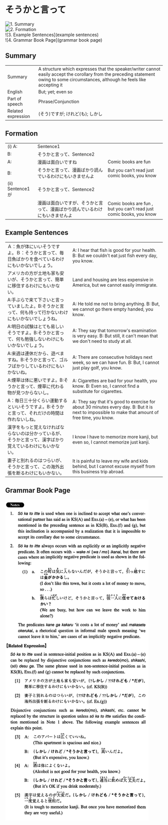 # そうかと言って

![1. Summary](summary)<br>
![2. Formation](formation)<br>
![3. Example Sentences](example sentences)<br>
![4. Grammar Book Page](grammar book page)<br>


## Summary

<table><tr>   <td>Summary</td>   <td>A structure which expresses that the speaker/writer cannot easily accept the corollary from the preceding statement owing to some circumstances, although he feels like accepting it</td></tr><tr>   <td>English</td>   <td>But; yet; even so</td></tr><tr>   <td>Part of speech</td>   <td>Phrase/Conjunction</td></tr><tr>   <td>Related expression</td>   <td>(そう)ですが; けれど(も); しかし</td></tr></table>

## Formation

<table class="table"><tbody><tr class="tr head"><td class="td"><span class="numbers">(i)</span> <span class="bold">A:</span></td><td class="td"><span>Sentence1</span><span class="concept"></span></td><td class="td"></td></tr><tr class="tr"><td class="td"><span class="bold">B:</span></td><td class="td"><span class="concept">そうかと言って</span><span>、Sentence2</span></td><td class="td"></td></tr><tr class="tr"><td class="td"><span class="bold">A:</span></td><td class="td"><span>漫画は面白いですね</span><span class="concept"></span></td><td class="td"><span>Comic books are fun</span></td></tr><tr class="tr"><td class="td"><span class="bold">B:</span></td><td class="td"><span class="concept">そうかと言って</span><span>、漫画ばかり読んでいるわけにもいきませんよ</span></td><td class="td"><span>But you can’t read just comic books, you know</span></td></tr><tr class="tr head"><td class="td"><span class="numbers">(ii)</span> <span class="bold">Sentence1が</span></td><td class="td"><span class="concept">そうかと言って</span><span>、Sentence2</span></td><td class="td"></td></tr><tr class="tr"><td class="td"></td><td class="td"><span>漫画は面白いですが、</span><span class="concept">そうかと言って</span><span>、漫画ばかり読んでいるわけにもいきませんよ</span></td><td class="td"><span>Comic books are fun , but you can’t read just comic books, you know</span></td></tr></tbody></table>

## Example Sentences

<table><tr>   <td>Ａ：魚が体にいいそうですよ。Ｂ：そうかと言って、毎日魚ばかりを食べているわけにもいかないでしょう。</td>   <td>A: I hear that fish is good for your health. B: But we couldn't eat just fish every day, you know.</td></tr><tr>   <td>アメリカの方が土地も家も安いが、そうかと言って、簡単に移住するわけにもいかない。</td>   <td>Land and housing are less expensive in America, but we cannot easily immigrate.</td></tr><tr>   <td>A:手ぶらで来て下さいと言っていましたよ。B:そうかと言って、何も持って行かないわけにもいかないでしょうね。</td>   <td>A: He told me not to bring anything. B: But, we cannot go there empty handed, you know.</td></tr><tr>   <td>A:明日の試験はとても易しいそうですよ。B:そうかと言って、何も勉強しないわけにもいかないでしょう。</td>   <td>A: They say that tomorrow's examination is very easy. B: But still, it can't mean that we don't need to study at all.</td></tr><tr>   <td>A:来週は連休だから、遊べますね。B:そうかと言って、ゴルフばかりしているわけにもいかないね。</td>   <td>A: There are consecutive holidays next week, so we can have fun. B: But, I cannot just play golf, you know.</td></tr><tr>   <td>A:煙草は体に悪いですよ。B:そうかと言って、煙草に代わる物が見つからないし。</td>   <td>A: Cigarettes are bad for your health, you know. B: Even so, I cannot find a substitute for cigarettes.</td></tr><tr>   <td>A：毎日三十分くらい運動するといいそうですよ。B:そうかと言って、それだけの時間は作れないしね。</td>   <td>A: They say that it's good to exercise for about 30 minutes every day. B: But it is next to impossible to make that amount of free time, you know.</td></tr><tr>   <td>漢字をもっと覚えなければならないのは分かっているが、そうかと言って、漢字ばかり覚えているわけにもいかない。</td>   <td>I know I have to memorize more kanji, but even so, I cannot memorize just kanji.</td></tr><tr>   <td>妻子と別れるのはつらいが、そうかと言って、この海外出張を断るわけにもいかない。</td>   <td>It is painful to leave my wife and kids behind, but I cannot excuse myself from this business trip abroad.</td></tr></table>

## Grammar Book Page

![](../img/Intermediateそうかと言って.png)

